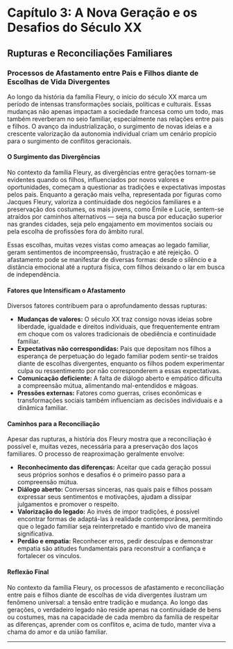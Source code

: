 
# Capítulo 3: A Nova Geração e os Desafios do Século XX

## Rupturas e Reconciliações Familiares

### Processos de Afastamento entre Pais e Filhos diante de Escolhas de Vida Divergentes

Ao longo da história da família Fleury, o início do século XX marca um período de intensas transformações sociais, políticas e culturais. Essas mudanças não apenas impactam a sociedade francesa como um todo, mas também reverberam no seio familiar, especialmente nas relações entre pais e filhos. O avanço da industrialização, o surgimento de novas ideias e a crescente valorização da autonomia individual criam um cenário propício para o surgimento de conflitos geracionais.

#### O Surgimento das Divergências

No contexto da família Fleury, as divergências entre gerações tornam-se evidentes quando os filhos, influenciados por novos valores e oportunidades, começam a questionar as tradições e expectativas impostas pelos pais. Enquanto a geração mais velha, representada por figuras como Jacques Fleury, valoriza a continuidade dos negócios familiares e a preservação dos costumes, os mais jovens, como Émile e Lucie, sentem-se atraídos por caminhos alternativos — seja na busca por educação superior nas grandes cidades, seja pelo engajamento em movimentos sociais ou pela escolha de profissões fora do âmbito rural.

Essas escolhas, muitas vezes vistas como ameaças ao legado familiar, geram sentimentos de incompreensão, frustração e até rejeição. O afastamento pode se manifestar de diversas formas: desde o silêncio e a distância emocional até a ruptura física, com filhos deixando o lar em busca de independência.

#### Fatores que Intensificam o Afastamento

Diversos fatores contribuem para o aprofundamento dessas rupturas:

- **Mudanças de valores:** O século XX traz consigo novas ideias sobre liberdade, igualdade e direitos individuais, que frequentemente entram em choque com os valores tradicionais de obediência e continuidade familiar.
- **Expectativas não correspondidas:** Pais que depositam nos filhos a esperança de perpetuação do legado familiar podem sentir-se traídos diante de escolhas divergentes, enquanto os filhos podem experimentar culpa ou ressentimento por não corresponderem a essas expectativas.
- **Comunicação deficiente:** A falta de diálogo aberto e empático dificulta a compreensão mútua, alimentando mal-entendidos e mágoas.
- **Pressões externas:** Fatores como guerras, crises econômicas e transformações sociais também influenciam as decisões individuais e a dinâmica familiar.

#### Caminhos para a Reconciliação

Apesar das rupturas, a história dos Fleury mostra que a reconciliação é possível e, muitas vezes, necessária para a preservação dos laços familiares. O processo de reaproximação geralmente envolve:

- **Reconhecimento das diferenças:** Aceitar que cada geração possui seus próprios sonhos e desafios é o primeiro passo para a compreensão mútua.
- **Diálogo aberto:** Conversas sinceras, nas quais pais e filhos possam expressar seus sentimentos e motivações, ajudam a dissipar julgamentos e promover o respeito.
- **Valorização do legado:** Ao invés de impor tradições, é possível encontrar formas de adaptá-las à realidade contemporânea, permitindo que o legado familiar seja reinterpretado e mantido vivo de maneira significativa.
- **Perdão e empatia:** Reconhecer erros, pedir desculpas e demonstrar empatia são atitudes fundamentais para reconstruir a confiança e fortalecer os vínculos.

#### Reflexão Final

No contexto da família Fleury, os processos de afastamento e reconciliação entre pais e filhos diante de escolhas de vida divergentes ilustram um fenômeno universal: a tensão entre tradição e mudança. Ao longo das gerações, o verdadeiro legado não reside apenas na continuidade de bens ou costumes, mas na capacidade de cada membro da família de respeitar as diferenças, aprender com os conflitos e, acima de tudo, manter viva a chama do amor e da união familiar.

---
```